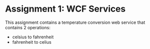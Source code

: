# Assignment 1: WCF Services

This assignment contains a temperature conversion web service that contains 2 operations: 
* celsius to fahrenheit 
* fahrenheit to celius